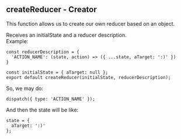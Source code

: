 ## createReducer - Creator

This function allows us to create our own reducer based on an object.  

Receives an initialState and a reducer description.  
Example:  
```
const reducerDescription = {
  'ACTION_NAME': (state, action) => ({ ...state, aTarget: ':)' })
}

const initialState = { aTarget: null };
export default createReducer(initialState, reducerDescription);
```

So, we may do:  
```  
dispatch({ type: 'ACTION_NAME' });
```

And then the state will be like:  
```  
state = {
  aTarget: ':)'
};  
```
